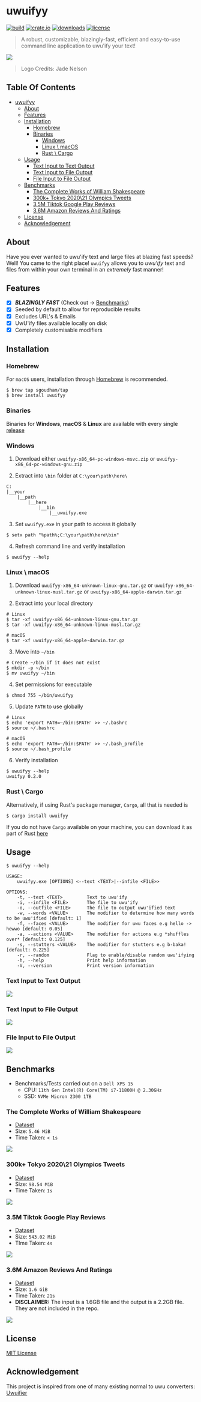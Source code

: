 # uwuifyy

[![build](https://github.com/sgoudham/uwuifyy/actions/workflows/build.yml/badge.svg)](https://github.com/sgoudham/uwuifyy/actions/workflows/build.yml)
[![crate.io](https://img.shields.io/crates/v/uwuifyy)](https://crates.io/crates/uwuifyy)
[![downloads](https://img.shields.io/crates/d/uwuifyy)](https://crates.io/crates/uwuifyy)
[![license](https://img.shields.io/github/license/sgoudham/uwuifyy)](LICENSE)

> A robust, customizable, blazingly-fast, efficient and easy-to-use command line application to uwu'ify your text!
>
![](logo/uwuifyy-logo.png)
>
> Logo Credits: Jade Nelson

## Table Of Contents

- [uwuifyy](#uwuifyy)
    * [About](#about)
    * [Features](#features)
    * [Installation](#installation)
        * [Homebrew](#homebrew)
        * [Binaries](#binaries)
            + [Windows](#windows)
            + [Linux \ macOS](#Linux-\-macOS)
            + [Rust \ Cargo](#Rust-\-Cargo)
    * [Usage](#usage)
        + [Text Input to Text Output](#text-input-to-text-output)
        + [Text Input to File Output](#text-input-to-file-output)
        + [File Input to File Output](#file-input-to-file-output)
    * [Benchmarks](#benchmarks)
        + [The Complete Works of William Shakespeare](#the-complete-works-of-william-shakespeare)
        + [300k+ Tokyo 2020\21 Olympics Tweets](#300k+-tokyo-2020\21-olympics-tweets)
        + [3.5M Tiktok Google Play Reviews](#35m-tiktok-google-play-reviews)
        + [3.6M Amazon Reviews And Ratings](#36m-amazon-reviews-and-ratings)
    * [License](#license)
    * [Acknowledgement](#acknowledgement)

## About

Have you ever wanted to uwu'ify text and large files at blazing fast speeds? Well! You came to the right
place! `uwuifyy`
allows you to _uwu'ify_ text and files from within your own terminal in an _extremely_ fast manner!

## Features

- [x] _**BLAZINGLY FAST**_ (Check out -> [Benchmarks](#benchmarks))
- [x] Seeded by default to allow for reproducible results
- [x] Excludes URL's & Emails
- [x] UwU'ify files available locally on disk
- [x] Completely customisable modifiers

## Installation

### Homebrew

For `macOS` users, installation through [Homebrew](https://brew.sh/) is recommended.

```shell
$ brew tap sgoudham/tap
$ brew install uwuifyy
```

### Binaries

Binaries for **Windows**, **macOS** & **Linux** are available with every
single [release](https://github.com/sgoudham/uwuifyy/releases)

### Windows

1. Download either `uwuifyy-x86_64-pc-windows-msvc.zip` or `uwuifyy-x86_64-pc-windows-gnu.zip`


2. Extract into `\bin` folder at `C:\your\path\here\`

```
C:
|__your
    |__path
        |__here
            |__bin
                |__uwuifyy.exe
```

3. Set `uwuifyy.exe` in your path to access it globally

```shell
$ setx path "%path%;C:\your\path\here\bin"
```

4. Refresh command line and verify installation

```shell
$ uwuifyy --help
```

### Linux \ macOS

1. Download `uwuifyy-x86_64-unknown-linux-gnu.tar.gz` or `uwuifyy-x86_64-unknown-linux-musl.tar.gz`
   or `uwuifyy-x86_64-apple-darwin.tar.gz`


2. Extract into your local directory

```shell
# Linux
$ tar -xf uwuifyy-x86_64-unknown-linux-gnu.tar.gz
$ tar -xf uwuifyy-x86_64-unknown-linux-musl.tar.gz

# macOS
$ tar -xf uwuifyy-x86_64-apple-darwin.tar.gz
```

3. Move into `~/bin`

```shell
# Create ~/bin if it does not exist
$ mkdir -p ~/bin
$ mv uwuifyy ~/bin
```

4. Set permissions for executable

```shell
$ chmod 755 ~/bin/uwuifyy
```

5. Update `PATH` to use globally

```shell
# Linux
$ echo 'export PATH=~/bin:$PATH' >> ~/.bashrc 
$ source ~/.bashrc

# macOS
$ echo 'export PATH=~/bin:$PATH' >> ~/.bash_profile
$ source ~/.bash_profile
```

6. Verify installation

```shell
$ uwuifyy --help
uwuifyy 0.2.0
```

### Rust \ Cargo

Alternatively, if using Rust's package manager, `Cargo`, all that is needed is

```shell
$ cargo install uwuifyy
```

If you do not have `Cargo` available on your machine, you can download it as part of
Rust [here](https://www.rust-lang.org/tools/install)

## Usage

```commandline
$ uwuifyy --help

USAGE:
    uwuifyy.exe [OPTIONS] <--text <TEXT>|--infile <FILE>>

OPTIONS:
    -t, --text <TEXT>         Text to uwu'ify
    -i, --infile <FILE>       The file to uwu'ify
    -o, --outfile <FILE>      The file to output uwu'ified text
    -w, --words <VALUE>       The modifier to determine how many words to be uwu'ified [default: 1]
    -f, --faces <VALUE>       The modifier for uwu faces e.g hello -> hewwo [default: 0.05]
    -a, --actions <VALUE>     The modifier for actions e.g *shuffles over* [default: 0.125]
    -s, --stutters <VALUE>    The modifier for stutters e.g b-baka! [default: 0.225]
    -r, --random              Flag to enable/disable random uwu'ifying
    -h, --help                Print help information
    -V, --version             Print version information
```

### Text Input to Text Output

![](examples/gifs/text-input-to-text-output.gif)

### Text Input to File Output

![](examples/gifs/text-input-to-file-output.gif)

### File Input to File Output

![](examples/gifs/text-file-to-file-output.gif)

## Benchmarks

- Benchmarks/Tests carried out on a `Dell XPS 15`
    - CPU: `11th Gen Intel(R) Core(TM) i7-11800H @ 2.30GHz`
    - SSD: `NVMe Micron 2300 1TB`

### The Complete Works of William Shakespeare

- [Dataset](https://www.kaggle.com/kewagbln/shakespeareonline)
- Size: `5.46 MiB`
- Time Taken: `< 1s`

![](examples/gifs/william-shakespeare.gif)

### 300k+ Tokyo 2020\21 Olympics Tweets

- [Dataset](https://www.kaggle.com/amritpal333/tokyo-olympics-2021-tweets)
- Size: `98.54 MiB`
- Time Taken: `1s`

![](examples/gifs/tokyo-2020-olympics-tweets.gif)

### 3.5M Tiktok Google Play Reviews

- [Dataset](https://www.kaggle.com/shivamb/35-million-tiktok-mobile-app-reviews)
- Size: `543.02 MiB`
- TIme Taken: `4s`

![](examples/gifs/tiktok_app_reviews.gif)

### 3.6M Amazon Reviews And Ratings

- [Dataset](https://www.kaggle.com/bittlingmayer/amazonreviews?select=train.ft.txt.bz2)
- Size: `1.6 GiB`
- Time Taken: `21s`
- **DISCLAIMER:** The input is a 1.6GB file and the output is a 2.2GB file. They are not included in the repo.

![](examples/gifs/amazon-ratings-reviews.gif)

## License

[MIT License](LICENSE)

## Acknowledgement

This project is inspired from one of many existing normal to uwu converters:
[Uwuifier](https://github.com/Schotsl/Uwuifier-node)